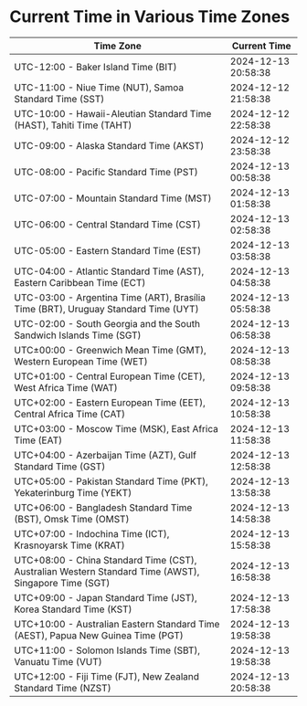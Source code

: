 # Current Time in Various Time Zones

| Time Zone | Current Time |
|-----------|--------------|
| UTC-12:00 - Baker Island Time (BIT) | 2024-12-13 20:58:38 |
| UTC-11:00 - Niue Time (NUT), Samoa Standard Time (SST) | 2024-12-12 21:58:38 |
| UTC-10:00 - Hawaii-Aleutian Standard Time (HAST), Tahiti Time (TAHT) | 2024-12-12 22:58:38 |
| UTC-09:00 - Alaska Standard Time (AKST) | 2024-12-12 23:58:38 |
| UTC-08:00 - Pacific Standard Time (PST) | 2024-12-13 00:58:38 |
| UTC-07:00 - Mountain Standard Time (MST) | 2024-12-13 01:58:38 |
| UTC-06:00 - Central Standard Time (CST) | 2024-12-13 02:58:38 |
| UTC-05:00 - Eastern Standard Time (EST) | 2024-12-13 03:58:38 |
| UTC-04:00 - Atlantic Standard Time (AST), Eastern Caribbean Time (ECT) | 2024-12-13 04:58:38 |
| UTC-03:00 - Argentina Time (ART), Brasília Time (BRT), Uruguay Standard Time (UYT) | 2024-12-13 05:58:38 |
| UTC-02:00 - South Georgia and the South Sandwich Islands Time (SGT) | 2024-12-13 06:58:38 |
| UTC±00:00 - Greenwich Mean Time (GMT), Western European Time (WET) | 2024-12-13 08:58:38 |
| UTC+01:00 - Central European Time (CET), West Africa Time (WAT) | 2024-12-13 09:58:38 |
| UTC+02:00 - Eastern European Time (EET), Central Africa Time (CAT) | 2024-12-13 10:58:38 |
| UTC+03:00 - Moscow Time (MSK), East Africa Time (EAT) | 2024-12-13 11:58:38 |
| UTC+04:00 - Azerbaijan Time (AZT), Gulf Standard Time (GST) | 2024-12-13 12:58:38 |
| UTC+05:00 - Pakistan Standard Time (PKT), Yekaterinburg Time (YEKT) | 2024-12-13 13:58:38 |
| UTC+06:00 - Bangladesh Standard Time (BST), Omsk Time (OMST) | 2024-12-13 14:58:38 |
| UTC+07:00 - Indochina Time (ICT), Krasnoyarsk Time (KRAT) | 2024-12-13 15:58:38 |
| UTC+08:00 - China Standard Time (CST), Australian Western Standard Time (AWST), Singapore Time (SGT) | 2024-12-13 16:58:38 |
| UTC+09:00 - Japan Standard Time (JST), Korea Standard Time (KST) | 2024-12-13 17:58:38 |
| UTC+10:00 - Australian Eastern Standard Time (AEST), Papua New Guinea Time (PGT) | 2024-12-13 19:58:38 |
| UTC+11:00 - Solomon Islands Time (SBT), Vanuatu Time (VUT) | 2024-12-13 19:58:38 |
| UTC+12:00 - Fiji Time (FJT), New Zealand Standard Time (NZST) | 2024-12-13 20:58:38 |
